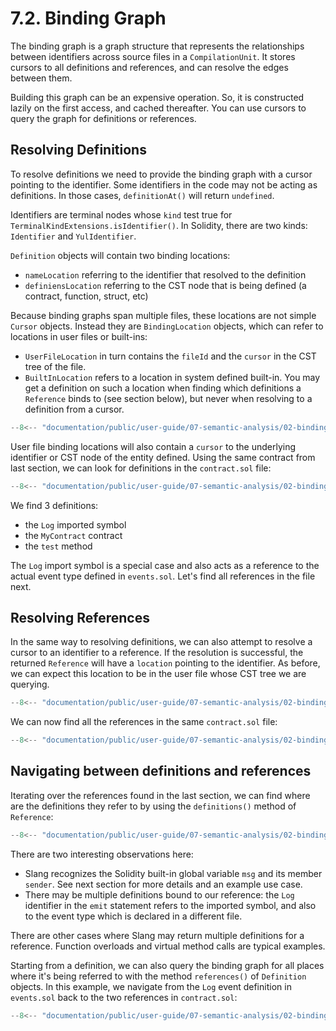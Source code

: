# 7.2. Binding Graph

The binding graph is a graph structure that represents the relationships between identifiers across source files in a `CompilationUnit`.
It stores cursors to all definitions and references, and can resolve the edges between them.

Building this graph can be an expensive operation. So, it is constructed lazily on the first access, and cached thereafter.
You can use cursors to query the graph for definitions or references.

## Resolving Definitions

To resolve definitions we need to provide the binding graph with a cursor pointing to the identifier. Some identifiers in the code may not be acting as definitions. In those cases, `definitionAt()` will return `undefined`.

Identifiers are terminal nodes whose `kind` test true for `TerminalKindExtensions.isIdentifier()`. In Solidity, there are two kinds: `Identifier` and `YulIdentifier`.

`Definition` objects will contain two binding locations:

- `nameLocation` referring to the identifier that resolved to the definition
- `definiensLocation` referring to the CST node that is being defined (a contract, function, struct, etc)

Because binding graphs span multiple files, these locations are not simple `Cursor` objects. Instead they are `BindingLocation` objects, which can refer to locations in user files or built-ins:

- `UserFileLocation` in turn contains the `fileId` and the `cursor` in the CST tree of the file.
- `BuiltInLocation` refers to a location in system defined built-in. You may get a definition on such a location when finding which definitions a `Reference` binds to (see section below), but never when resolving to a definition from a cursor.

```ts title="find-definitions.mts"
--8<-- "documentation/public/user-guide/07-semantic-analysis/02-binding-graph/examples/find-definitions.mts"
```

User file binding locations will also contain a `cursor` to the underlying identifier or CST node of the entity defined. Using the same contract from last section, we can look for definitions in the `contract.sol` file:

```ts title="resolving-definitions.mts"
--8<-- "documentation/public/user-guide/07-semantic-analysis/02-binding-graph/examples/01-resolving-definitions.test.mts"
```

We find 3 definitions:

- the `Log` imported symbol
- the `MyContract` contract
- the `test` method

The `Log` import symbol is a special case and also acts as a reference to the actual event type defined in `events.sol`. Let's find all references in the file next.

## Resolving References

In the same way to resolving definitions, we can also attempt to resolve a cursor to an identifier to a reference. If the resolution is successful, the returned `Reference` will have a `location` pointing to the identifier. As before, we can expect this location to be in the user file whose CST tree we are querying.

```ts title="find-references.mts"
--8<-- "documentation/public/user-guide/07-semantic-analysis/02-binding-graph/examples/find-references.mts"
```

We can now find all the references in the same `contract.sol` file:

```ts title="resolving-references.mts"
--8<-- "documentation/public/user-guide/07-semantic-analysis/02-binding-graph/examples/02-resolving-references.test.mts"
```

## Navigating between definitions and references

Iterating over the references found in the last section, we can find where are the definitions they refer to by using the `definitions()` method of `Reference`:

```ts title="references-to-definitions.mts"
--8<-- "documentation/public/user-guide/07-semantic-analysis/02-binding-graph/examples/03-references-to-definitions.test.mts"
```

There are two interesting observations here:

- Slang recognizes the Solidity built-in global variable `msg` and its member `sender`. See next section for more details and an example use case.
- There may be multiple definitions bound to our reference: the `Log` identifier in the `emit` statement refers to the imported symbol, and also to the event type which is declared in a different file.

There are other cases where Slang may return multiple definitions for a reference. Function overloads and virtual method calls are typical examples.

Starting from a definition, we can also query the binding graph for all places where it's being referred to with the method `references()` of `Definition` objects. In this example, we navigate from the `Log` event definition in `events.sol` back to the two references in `contract.sol`:

```ts title="definitions-to-references.mts"
--8<-- "documentation/public/user-guide/07-semantic-analysis/02-binding-graph/examples/04-definitions-to-references.test.mts"
```

